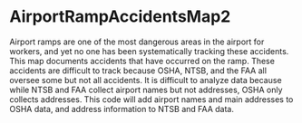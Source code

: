 AirportRampAccidentsMap2
========================

Airport ramps are one of the most dangerous areas in the airport for workers, and yet no one has been systematically tracking these accidents. This map documents accidents that have occurred on the ramp. These accidents are difficult to track because OSHA, NTSB, and the FAA all oversee some but not all accidents. It is difficult to analyze data because while NTSB and FAA collect airport names but not addresses, OSHA only collects addresses. This code will add airport names and main addresses to OSHA data, and address information to NTSB and FAA data.
